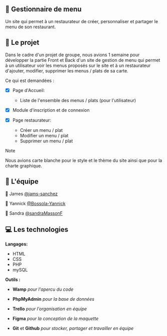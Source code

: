 ## 🍴 Gestionnaire de menu

Un site qui permet à un restaurateur de créer, personnaliser et partager le menu de son restaurant.

## 📓 Le projet 

Dans le cadre d'un projet de groupe, nous avions 1 semaine pour développer la partie Front et Back d'un site de gestion de menu qui permet
à un utilisateur voir les menus proposés sur le site et à un restaurateur d'ajouter, modifier, supprimer les menus / plats de sa carte.

Ce qui est demandées :

- [x] Page d'Accueil:
  - Liste de l'ensemble des menus / plats (pour l'utilisateur)
    
- [x] Module d'inscription et de connexion
    
- [x] Page restaurateur:
  - Créer un menu / plat
  - Modifier un menu / plat
  - Supprimer un menu / plat

> [!NOTE]
> Nous avions carte blanche pour le style et le thème du site ainsi que pour la charte graphique.

## 💪 L'équipe 

👤 James [@jams-sanchez](https://github.com/jams-sanchez)

👤 Yannick [@Bossola-Yannick](https://github.com/bossola-yannick)

👤 Sandra [@sandraMassonF](https://github.com/sandraMassonF)

## 💻 Les technologies 

**Langages:**

- HTML
- CSS
- PHP
- mySQL

**Outils :**

- **Wamp** _pour l'apercu du code_
- **PhpMyAdmin** _pour la base de données_
  
- **Trello** _pour l'organisation en équipe_
- **Figma** _pour la conception de la maquette_
- **Git** et **Github** _pour stocker, partager et travailler en équipe_

